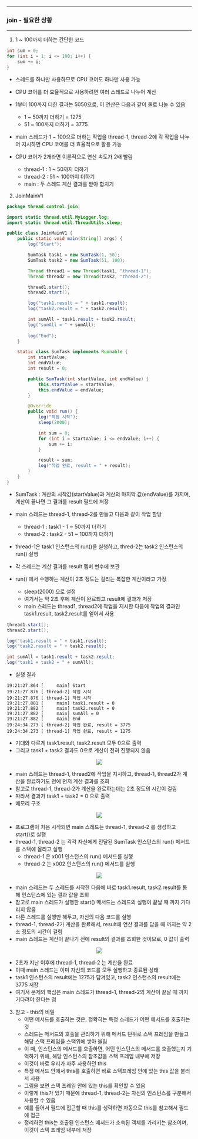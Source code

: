 -----
### join - 필요한 상황
-----
1. 1 ~ 100까지 더하는 간단한 코드
```java
int sum = 0;
for (int i = 1; i <= 100; i++) {
    sum += i;
}
```
  - 스레드를 하나만 사용하므로 CPU 코어도 하나만 사용 가능
  - CPU 코어를 더 효율적으로 사용하려면 여러 스레드로 나누어 계산
  - 1부터 100까지 더한 결과는 5050으로, 이 연산은 다음과 같이 둘로 나눌 수 있음
    + 1 ~ 50까지 더하기 = 1275
    + 51 ~ 100까지 더하기 = 3775

  - main 스레드가 1 ~ 100으로 더하는 작업을 thread-1, thread-2에 각 작업을 나누어 지시하면 CPU 코어를 더 효율적으로 활용 가능
  - CPU 코어가 2개라면 이론적으로 연산 속도가 2배 빨림
    + thread-1 : 1 ~ 50까지 더하기
    + thread-2 : 51 ~ 100까지 더하기
    + main : 두 스레드 계산 결과를 받아 합치기

2. JoinMainV1
```java
package thread.control.join;

import static thread.util.MyLogger.log;
import static thread.util.ThreadUtils.sleep;

public class JoinMainV1 {
    public static void main(String[] args) {
        log("Start");

        SumTask task1 = new SumTask(1, 50);
        SumTask task2 = new SumTask(51, 100);

        Thread thread1 = new Thread(task1, "thread-1");
        Thread thread2 = new Thread(task2, "thread-2");

        thread1.start();
        thread2.start();

        log("task1.result = " + task1.result);
        log("task2.result = " + task2.result);

        int sumAll = task1.result + task2.result;
        log("sumAll = " + sumAll);
        
        log("End");
    }

    static class SumTask implements Runnable {
        int startValue;
        int endValue;
        int result = 0;

        public SumTask(int startValue, int endValue) {
            this.startValue = startValue;
            this.endValue = endValue;
        }

        @Override
        public void run() {
            log("작업 시작");
            sleep(2000);

            int sum = 0;
            for (int i = startValue; i <= endValue; i++) {
                sum += i;
            }

            result = sum;
            log("작업 완료, result = " + result);
        }
    }
}
```
  - SumTask : 계산의 시작값(startValue)과 계산의 마지막 값(endValue)를 가지며, 계산이 끝나면 그 결과를 result 필드에 저장
  - main 스레드는 thread-1, thread-2를 만들고 다음과 같이 작업 할당
    + thread-1 : task1 - 1 ~ 50까지 더하기
    + thread-2 : task2 - 51 ~ 100까지 더하기

  - thread-1은 task1 인스턴스의 run()을 실행하고, thred-2는 task2 인스턴스의 run() 실행
  - 각 스레드는 계산 결과를 result 멤버 변수에 보관
  - run() 에서 수행하는 계산이 2초 정도는 걸리는 복잡한 계산이라고 가정
    + sleep(2000) 으로 설정
    + 여기서는 약 2초 후에 계산이 완료되고 result에 결과가 저장
    + main 스레드는 thread1, thread2에 작업을 지시한 다음에 작업의 결과인 task1.result, task2.result를 얻어서 사용
```java
thread1.start();
thread2.start();

log("task1.result = " + task1.result);
log("task2.result = " + task2.result);

int sumAll = task1.result + task2.result;
log("task1 + task2 = " + sumAll);
```

  - 실행 결과
```
19:21:27.864 [     main] Start
19:21:27.876 [ thread-2] 작업 시작
19:21:27.876 [ thread-1] 작업 시작
19:21:27.881 [     main] task1.result = 0
19:21:27.882 [     main] task2.result = 0
19:21:27.882 [     main] sumAll = 0
19:21:27.882 [     main] End
19:24:34.273 [ thread-2] 작업 완료, result = 3775
19:24:34.273 [ thread-1] 작업 완료, result = 1275
```
  - 기대와 다르게 task1.result, task2.result 모두 0으로 출력
  - 그리고 task1 + task2 결과도 0으로 계산이 전혀 진행되지 않음

<div align="center">
<img src="https://github.com/user-attachments/assets/cd3d58e3-5ef6-4717-bb5f-b6553dcba081">
</div>

  - main 스레드는 thread-1, thread2에 작업을 지시하고, thread-1, thread2가 계산을 완료하기도 전에 먼저 계산 결과를 조회
  - 참고로 thread-1, thread-2가 계산을 완료하는데는 2초 정도의 시간이 걸림
  - 따라서 결과가 task1 + task2 = 0 으로 출력
  - 메모리 구조
<div align="center">
<img src="https://github.com/user-attachments/assets/06891b05-fb00-4678-ae8f-0ac2644b5221">
</div>

  - 프로그램이 처음 시작되면 main 스레드는 thread-1, thread-2 를 생성하고 start()로 실행
  - thread-1, thread-2 는 각각 자신에게 전달된 SumTask 인스턴스의 run() 메서드를 스택에 올리고 실행
    + thread-1 은 x001 인스턴스의 run() 메서드를 실행
    + thread-2 는 x002 인스턴스의 run() 메서드를 실행

<div align="center">
<img src="https://github.com/user-attachments/assets/b3dfc2d3-fcda-4c23-8a44-c3731bfb3916">
</div>

  - main 스레드는 두 스레드를 시작한 다음에 바로 task1.result, task2.result를 통해 인스턴스에 있는 결과 값을 조회
  - 참고로 main 스레드가 실행한 start() 메서드는 스레드의 실행이 끝날 때 까지 기다리지 않음
  - 다른 스레드를 실행만 해두고, 자신의 다음 코드를 실행
  - thread-1, thread-2가 계산을 완료해서, result에 연산 결과를 담을 때 까지는 약 2초 정도의 시간이 걸림
  - main 스레드는 계산이 끝나기 전에 result의 결과를 조회한 것이므로, 0 값이 출력

<div align="center">
<img src="https://github.com/user-attachments/assets/1ad3d73e-d996-4328-bf4e-b1d069c24d11">
</div>

  - 2초가 지난 이후에 thread-1, thread-2 는 계산을 완료
  - 이때 main 스레드는 이미 자신의 코드를 모두 실행하고 종료된 상태
  - task1 인스턴스의 result에는 1275가 담겨있고, task2 인스턴스의 result에는 3775 저장
  - 여기서 문제의 핵심은 main 스레드가 thread-1, thread-2의 계산이 끝날 때 까지 기다려야 한다는 점

3. 참고 - this의 비밀
   - 어떤 메서드를 호출하는 것은, 정확히는 특정 스레드가 어떤 메서드를 호출하는 것
   - 스레드는 메서드의 호출을 관리하기 위해 메서드 단위로 스택 프레임을 만들고 해당 스택 프레임을 스택위에 쌓아 올림
   - 이 때, 인스턴스의 메서드를 호출하면, 어떤 인스턴스의 메서드를 호출했는지 기억하기 위해, 해당 인스턴스의 참조값을 스택 프레임 내부에 저장
   - 이것이 바로 우리가 자주 사용하던 this    
   - 특정 메서드 안에서 this를 호출하면 바로 스택프레임 안에 있는 this 값을 불러서 사용
   - 그림을 보면 스택 프레임 안에 있는 this를 확인할 수 있음
   - 이렇게 this가 있기 때문에 thread-1, thread-2는 자신의 인스턴스를 구분해서 사용할 수 있음
   - 예를 들어서 필드에 접근할 때 this를 생략하면 자동으로 this를 참고해서 필드에 접근
   - 정리하면 this는 호출된 인스턴스 메서드가 소속된 객체를 가리키는 참조이며, 이것이 스택 프레임 내부에 저장
